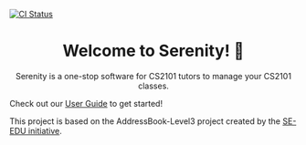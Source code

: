 [![CI Status](https://github.com/AY2021S1-CS2103T-W12-4/tp/workflows/Java%20CI/badge.svg)](https://github.com/AY2021S1-CS2103T-W12-4/tp/actions)

<h1 align="center">Welcome to Serenity! 👋</h1>
<p align="center">
Serenity is a one-stop software for CS2101 tutors to manage your CS2101 classes.
</p>

Check out our [User Guide](docs/UserGuide.md) to get started! 

This project is based on the AddressBook-Level3 project created by the [SE-EDU initiative](https://se-education.org).